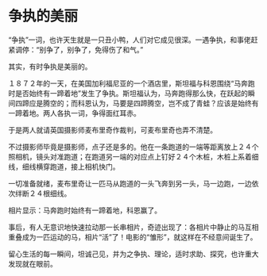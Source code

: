 # 争执的美丽

 “争执”一词，也许天生就是一只丑小鸭，人们对它成见很深。一遇争执，和事佬赶紧调停：“别争了，别争了，免得伤了和气。”  

其实，有时争执是美丽的。  

１８７２年的一天，在美国加利福尼亚的一个酒店里，斯坦福与科恩围绕“马奔跑时是否始终有一蹄着地”发生了争执。斯坦福认为，马奔跑得那么快，在跃起的瞬间四蹄应是腾空的；而科恩认为，马要是四蹄腾空，岂不成了青蛙？应该是始终有一蹄着地。两人各执一词，争得面红耳赤。  

于是两人就请英国摄影师麦布里奇作裁判，可麦布里奇也弄不清楚。  

不过摄影师毕竟是摄影师，点子还是多的。他在一条跑道的一端等距离放上２４个照相机，镜头对准跑道；在跑道另一端的对应点上钉好２４个木桩，木桩上系着细线，细线横穿跑道，接上相机快门。  

一切准备就绪，麦布里奇让一匹马从跑道的一头飞奔到另一头，马一边跑，一边依次绊断２４根细线。  

相片显示：马奔跑时始终有一蹄着地，科恩赢了。  

事后，有人无意识地快速拉动那一长串相片，奇迹出现了：各相片中静止的马互相重叠成为一匹运动的马，相片“活”了！电影的“雏形”，就这样在不经意间诞生了。  

留心生活的每一瞬间，坦诚己见，并为之争执、理论，适时求助、探究，也许重大发现就在眼前。
  